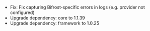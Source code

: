 <!-- The pattern we follow here is to keep the changelog for the latest version -->
<!-- Old changelogs are automatically attached to the GitHub releases -->

- Fix: Fix capturing Bifrost-specific errors in logs (e.g. provider not configured)
- Upgrade dependency: core to 1.1.39
- Upgrade dependency: framework to 1.0.25